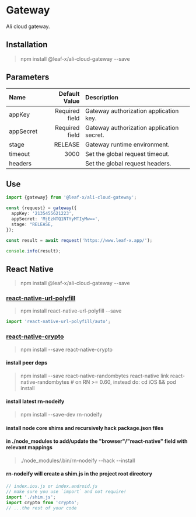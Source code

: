 # Gateway

Ali cloud gateway.

## Installation

> npm install @leaf-x/ali-cloud-gateway --save

## Parameters

| Name      |  Default Value | Description                               |
| :-------- | -------------: | :---------------------------------------- |
| appKey    | Required field | Gateway authorization application key.    |
| appSecret | Required field | Gateway authorization application secret. |
| stage     |        RELEASE | Gateway runtime environment.              |
| timeout   |           3000 | Set the global request timeout.           |
| headers   |                | Set the global request headers.           |

## Use

```typescript
import {gateway} from '@leaf-x/ali-cloud-gateway';

const {request} = gateway({
  appKey: '2135455621223',
  appSecret: 'MjEzNTQ1NTYyMTIyMw==',
  stage: "RELEASE,
});

const result = await request('https://www.leaf-x.app/');

console.info(result);
```

## React Native

> npm install @leaf-x/ali-cloud-gateway --save

### [react-native-url-polyfill](https://github.com/charpeni/react-native-url-polyfill)

> npm install react-native-url-polyfill --save

```typescript
import 'react-native-url-polyfill/auto';
```

### [react-native-crypto](https://github.com/tradle/react-native-crypto)

> npm install --save react-native-crypto

#### install peer deps

> npm install --save react-native-randombytes
> react-native link react-native-randombytes # on RN >= 0.60, instead do: cd iOS && pod install

#### install latest rn-nodeify

> npm install --save-dev rn-nodeify

#### install node core shims and recursively hack package.json files

#### in ./node_modules to add/update the "browser"/"react-native" field with relevant mappings

> ./node_modules/.bin/rn-nodeify --hack --install

#### rn-nodeify will create a shim.js in the project root directory

```typescript
// index.ios.js or index.android.js
// make sure you use `import` and not require!
import './shim.js';
import crypto from 'crypto';
// ...the rest of your code
```
